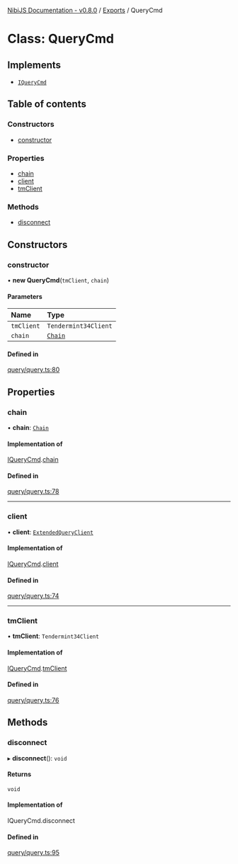 [NibiJS Documentation - v0.8.0](../intro.md) / [Exports](../modules.md) / QueryCmd

# Class: QueryCmd

## Implements

- [`IQueryCmd`](../interfaces/IQueryCmd.md)

## Table of contents

### Constructors

- [constructor](QueryCmd.md#constructor)

### Properties

- [chain](QueryCmd.md#chain)
- [client](QueryCmd.md#client)
- [tmClient](QueryCmd.md#tmclient)

### Methods

- [disconnect](QueryCmd.md#disconnect)

## Constructors

### constructor

• **new QueryCmd**(`tmClient`, `chain`)

#### Parameters

| Name | Type |
| :------ | :------ |
| `tmClient` | `Tendermint34Client` |
| `chain` | [`Chain`](../interfaces/Chain.md) |

#### Defined in

[query/query.ts:80](https://github.com/NibiruChain/ts-sdk/blob/e7479e8/packages/nibijs/src/query/query.ts#L80)

## Properties

### chain

• **chain**: [`Chain`](../interfaces/Chain.md)

#### Implementation of

[IQueryCmd](../interfaces/IQueryCmd.md).[chain](../interfaces/IQueryCmd.md#chain)

#### Defined in

[query/query.ts:78](https://github.com/NibiruChain/ts-sdk/blob/e7479e8/packages/nibijs/src/query/query.ts#L78)

___

### client

• **client**: [`ExtendedQueryClient`](../modules.md#extendedqueryclient)

#### Implementation of

[IQueryCmd](../interfaces/IQueryCmd.md).[client](../interfaces/IQueryCmd.md#client)

#### Defined in

[query/query.ts:74](https://github.com/NibiruChain/ts-sdk/blob/e7479e8/packages/nibijs/src/query/query.ts#L74)

___

### tmClient

• **tmClient**: `Tendermint34Client`

#### Implementation of

[IQueryCmd](../interfaces/IQueryCmd.md).[tmClient](../interfaces/IQueryCmd.md#tmclient)

#### Defined in

[query/query.ts:76](https://github.com/NibiruChain/ts-sdk/blob/e7479e8/packages/nibijs/src/query/query.ts#L76)

## Methods

### disconnect

▸ **disconnect**(): `void`

#### Returns

`void`

#### Implementation of

IQueryCmd.disconnect

#### Defined in

[query/query.ts:95](https://github.com/NibiruChain/ts-sdk/blob/e7479e8/packages/nibijs/src/query/query.ts#L95)
